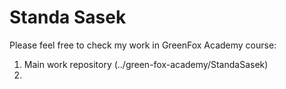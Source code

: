 # Standa Sasek
Please feel free to check my work in GreenFox Academy course:

1. Main work repository (../green-fox-academy/StandaSasek)
2. 
